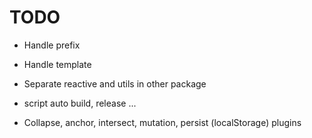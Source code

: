 # TODO

- Handle prefix
- Handle template

- Separate reactive and utils in other package
- script auto build, release ...

- Collapse, anchor, intersect, mutation, persist (localStorage) plugins
